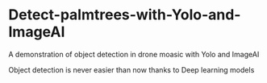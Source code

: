 # Detect-palmtrees-with-Yolo-and-ImageAI
A demonstration of object detection in drone moasic with Yolo and ImageAI

Object detection is never easier than now thanks to Deep learning models
